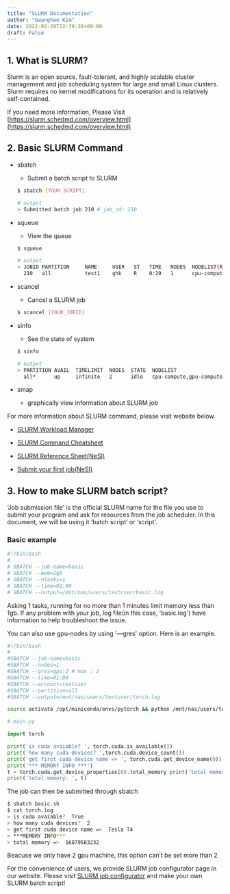 ```yaml
---
title: "SLURM Documentation"
author: "Gwanghee Kim"
date: 2022-02-28T22:39:38+09:00
draft: False
---
```


## 1. What is SLURM?

Slurm is an open source, fault-tolerant, and highly scalable cluster management and job scheduling system for large and small Linux clusters. Slurm requires no kernel modifications for its operation and is relatively self-contained. 

If you need more information, Please Visit [https://slurm.schedmd.com/overview.html](https://slurm.schedmd.com/overview.html)

## 2. Basic SLURM Command

- sbatch
    - Submit a batch script to SLURM
    
    ```bash
    $ sbatch [YOUR_SCRIPT]
    
    # output
    > Submitted batch job 210 # job_id: 210
    ```
    
- squeue
    - View the queue
    
    ```bash
    $ squeue
    
    # output
    > JOBID PARTITION     NAME     USER   ST   TIME   NODES  NODELIST(REASON)
      210   all           test1    ghk    R    0:29   1      cpu-compute
    ```
    
- scancel
    - Cancel a SLURM job
    
    ```bash
    $ scancel [YOUR_JOBID]
    ```
    
- sinfo
    - See the state of system
    
    ```bash
    $ sinfo
    
    # output
    > PARTITION AVAIL  TIMELIMIT  NODES  STATE  NODELIST
      all*      up     infinite   2      idle   cpu-compute,gpu-compute
    ```
    
- smap
    - graphically view information about SLURM job

For more information about SLURM command, please visit website below.

* [SLURM Workload Manager](https://slurm.schedmd.com/quickstart.html)

* [SLURM Command Cheatsheet](https://slurm.schedmd.com/pdfs/summary.pdf)

* [SLURM Reference Sheet(NeSI)](https://support.nesi.org.nz/hc/en-gb/articles/360000691716) 

* [Submit your first job(NeSI)](https://support.nesi.org.nz/hc/en-gb/articles/360000684396)

## 3. How to make SLURM batch script?

'Job submission file' is the official SLURM name for the file you use to submit your program and ask for resources from the job scheduler. In this document, we will be using it ‘batch script’ or ‘script’.

### Basic example

```bash
#!/bin/bash 
# 
# SBATCH --job-name=basic
# SBATCH --mem=1gb
# SBATCH --ntasks=1
# SBATCH --time=01:00
# SBATCH --output=/mnt/nas/users/testuser/basic.log
```

Asking 1 tasks, running for no more than 1 minutes limit memory less than 1gb. If any problem with your job, log file(in this case, 'basic.log') have information to help troubleshoot the issue.

You can also use gpu-nodes by using '—gres' option. Here is an example.

```bash
#!/bin/bash 
# 
#SBATCH --job-name=basic
#SBATCH --nodes=1
#SBATCH --gres=gpu:2 # max : 2
#SBATCH --time=01:00
#SBATCH --account=testuser
#SBATCH --partition=all
#SBATCH --output=/mnt/nas/users/testuser/torch.log

source activate /opt/miniconda/envs/pytorch && python /mnt/nas/users/testuser/main.py
```

```python
# main.py

import torch

print('is cuda avaiable? ', torch.cuda.is_available())
print('how many cuda devices? ',torch.cuda.device_count())
print('get first cuda device name => ', torch.cuda.get_device_name(0))
print('*** MEMORY INFO ***')
t = torch.cuda.get_device_properties(0).total_memory print('total memory => ', t)
print('total memory: ', t)
```

The job can then be submitted through sbatch

```bash
$ sbatch basic.sh
$ cat torch.log
> is cuda avaiable?  True
> how many cuda devices?  2
> get first cuda device name =>  Tesla T4
> ***MEMORY INFO***
> total memory =>  16879583232
```

Beacuse we only have 2 gpu machine, this option can’t be set more than 2 

For the convenience of users, we provide SLURM job configurator page in our website. Please visit [SLURM job configurator](https://hpc.stat.yonsei.ac.kr/tools/job-configurator.html) and make your own SLURM batch script!